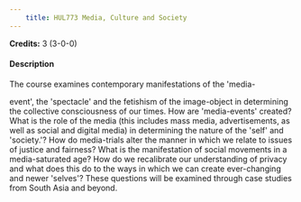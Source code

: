 ```yaml
---
    title: HUL773 Media, Culture and Society
---
```

**Credits:** 3 (3-0-0)



#### Description 
The course examines contemporary manifestations of the 'media-

event', the 'spectacle' and the fetishism of the image-object in determining the collective consciousness of our times. How are 'media-events' created? What is the role of the media (this includes mass media, advertisements, as well as social and digital media) in determining the nature of the 'self' and 'society.'? How do media-trials alter the manner in which we relate to issues of justice and fairness? What is the manifestation of social movements in a media-saturated age? How do we recalibrate our understanding of privacy and what does this do to the ways in which we can create ever-changing and newer 'selves'? These questions will be examined through case studies from South Asia and beyond.